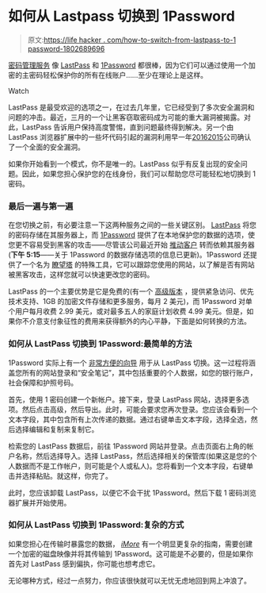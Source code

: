 # 如何从 Lastpass 切换到 1Password

> 原文:[https://life hacker . com/how-to-switch-from-lastpass-to-1 password-1802689696](https://lifehacker.com/how-to-switch-from-lastpass-to-1password-1802689696)

[密码管理服务](http://lifehacker.com/the-five-best-password-managers-5529133) 像 [LastPass](http://lifehacker.com/you-can-now-use-lastpass-on-multiple-devices-for-free-1788458452) 和 [1Password](https://lifehacker.com/the-beginners-guide-to-1password-1794464866) 都很棒，因为它们可以通过使用一个加密的主密码轻松保护你的所有在线账户……至少在理论上是这样。

Watch

LastPass 是最受欢迎的选项之一，在过去几年里，它已经受到了多次安全漏洞和问题的冲击。最近，三月的一个让黑客窃取密码成为可能的重大漏洞被揭露。对此，LastPass 告诉用户保持高度警惕，直到问题最终得到解决。另一个由 LastPass 浏览器扩展中的一些坏代码引起的漏洞利用早一年[2016](https://labs.detectify.com/2016/07/27/how-i-made-lastpass-give-me-all-your-passwords/)[2015](https://arstechnica.com/information-technology/2015/06/hack-of-cloud-based-lastpass-exposes-encrypted-master-passwords/)公司确认了一个全面的安全漏洞。

如果你开始看到一个模式，你不是唯一的。LastPass 似乎有反复出现的安全问题。因此，如果您担心保护您的在线身份，我们可以帮助您尽可能轻松地切换到 1 密码。

### **最后一遍与第一遍**

在您切换之前，有必要注意一下这两种服务之间的一些关键区别。 [LastPass](https://lastpass.com/support.php?cmd=showfaq&id=425) 将您的密码存储在其服务器上，而 [1Password](https://support.1password.com/sync-options-security/) 提供了在本地保护您的数据的选项，使您更不容易受到黑客的攻击——尽管该公司最近开始 [推动客户](https://motherboard.vice.com/en_us/article/evdbdz/why-security-experts-are-pissed-that-1password-is-pushing-users-to-the-cloud) 转而依赖其服务器(**下午 5:15**——关于 1Password 的数据存储选项的信息已更新)。1Password 还提供了一个名为 [瞭望塔](https://blog.agilebits.com/2017/02/28/watchtower-keeps-you-safe-on-cloudy-days/) 的特殊工具，它可以跟踪您使用的网站，以了解是否有网站被黑客攻击，这样您就可以快速更改您的密码。

LastPass 的一个主要优势是它是免费的(有一个 [高级版本](https://blog.lastpass.com/2017/08/updates-to-the-lastpass-personal-lineup.html/) ，提供紧急访问、优先技术支持、1GB 的加密文件存储和更多服务，每月 2 美元)，而 1Password 对单个用户每月收费 2.99 美元，或对最多五人的家庭计划收费 4.99 美元。但是，如果你不介意支付象征性的费用来获得额外的内心平静，下面是如何转换的方法。

### **如何从 LastPass 切换到 1Password:最简单的方法**

1Password 实际上有一个 [非常方便的向导](https://support.1password.com/import-lastpass/) 用于从 LastPass 切换。这一过程将涵盖您所有的网站登录和“安全笔记”，其中包括重要的个人数据，如您的银行账户，社会保障和护照号码。

首先，使用 1 密码创建一个新帐户。接下来，登录 LastPass 网站，选择更多选项。然后点击高级，然后导出。此时，可能会要求您再次登录。您应该会看到一个文本字段，其中包含所有上次传递的数据。通过右键单击文本字段，选择全选，然后选择编辑和复制来复制它。

检索您的 LastPass 数据后，前往 1Password 网站并登录。点击页面右上角的帐户名称，然后选择导入。选择 LastPass，然后选择相关的保管库(如果这是您的个人数据而不是工作帐户，则可能是个人或私人)。您将看到一个文本字段，右键单击并选择粘贴。就这样，你完了。

此时，您应该卸载 LastPass，以便它不会干扰 1Password。然后下载 1 密码浏览器扩展并开始使用。

### **如何从 LastPass 切换到 1Password:复杂的方式**

如果您担心在传输时暴露您的数据， [*iMore*](https://m.imore.com/how-switch-lastpass-1password-mac) 有一个明显更复杂的指南，需要创建一个加密的磁盘映像并将其传输到 1Password。这可能是不必要的，但是如果你首先对 LastPass 感到偏执，你可能也想考虑它。

无论哪种方式，经过一点努力，你应该很快就可以无忧无虑地回到网上冲浪了。